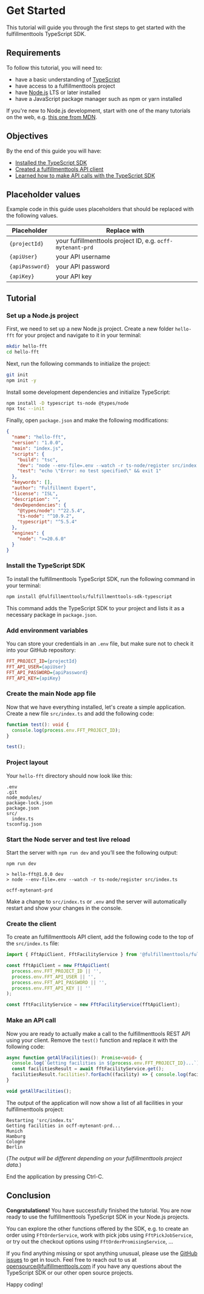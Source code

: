 # Get Started

This tutorial will guide you through the first steps to get started with the fulfillmenttools TypeScript SDK.

## Requirements

To follow this tutorial, you will need to:
* have a basic understanding of [TypeScript](https://www.typescriptlang.org/)
* have access to a fulfillmenttools project
* have [Node.js](https://docs.npmjs.com/downloading-and-installing-node-js-and-npm) LTS or later installed
* have a JavaScript package manager such as npm or yarn installed

If you're new to Node.js development, start with one of the many tutorials on the web, e.g. [this one from MDN](https://developer.mozilla.org/en-US/docs/Learn/Server-side/Express_Nodejs/development_environment).

## Objectives

By the end of this guide you will have:
* [Installed the TypeScript SDK](#install-the-typescript-sdk)
* [Created a fulfillmenttools API client](#create-the-client)
* [Learned how to make API calls with the TypeScript SDK](#make-an-api-call)

## Placeholder values

Example code in this guide uses placeholders that should be replaced with the following values.

| Placeholder | Replace with |
| ----------- | ------------ |
| `{projectId}`   | your fulfillmenttools project ID, e.g. `ocff-mytenant-prd` |
| `{apiUser}`     | your API username |
| `{apiPassword}` | your API password |
| `{apiKey}`      | your API key |


## Tutorial

### Set up a Node.js project

First, we need to set up a new Node.js project. Create a new folder `hello-fft` for your project and navigate to it in your terminal:

```bash
mkdir hello-fft
cd hello-fft
```

Next, run the following commands to initialize the project:

```bash
git init
npm init -y
```

Install some development dependencies and initialize TypeScript:

```bash
npm install -D typescript ts-node @types/node
npx tsc --init
```

Finally, open `package.json` and make the following modifications:

```json
{
  "name": "hello-fft",
  "version": "1.0.0",
  "main": "index.js",
  "scripts": {
    "build": "tsc",
    "dev": "node --env-file=.env --watch -r ts-node/register src/index.ts",
    "test": "echo \"Error: no test specified\" && exit 1"
  },
  "keywords": [],
  "author": "Fulfillment Expert",
  "license": "ISL",
  "description": "",
  "devDependencies": {
    "@types/node": "^22.5.4",
    "ts-node": "^10.9.2",
    "typescript": "^5.5.4"
  },
  "engines": {
    "node": ">=20.6.0"
  }
}
```

### Install the TypeScript SDK

To install the fulfillmenttools TypeScript SDK, run the following command in your terminal:

```bash
npm install @fulfillmenttools/fulfillmenttools-sdk-typescript
```

This command adds the TypeScript SDK to your project and lists it as a necessary package in `package.json`.

### Add environment variables

You can store your credentials in an `.env` file, but make sure not to check it into your GitHub repository:

```INI
FFT_PROJECT_ID={projectId}
FFT_API_USER={apiUser}
FFT_API_PASSWORD={apiPassword}
FFT_API_KEY={apiKey}
```

### Create the main Node app file

Now that we have everything installed, let's create a simple application.
Create a new file `src/index.ts` and add the following code:

```typescript
function test(): void {
  console.log(process.env.FFT_PROJECT_ID);
}

test();
```

### Project layout

Your `hello-fft` directory should now look like this:

```
.env
.git
node_modules/
package-lock.json
package.json
src/
  index.ts
tsconfig.json
```

### Start the Node server and test live reload

Start the server with `npm run dev` and you’ll see the following output:

```
npm run dev

> hello-fft@1.0.0 dev
> node --env-file=.env --watch -r ts-node/register src/index.ts

ocff-mytenant-prd
```

Make a change to `src/index.ts` or `.env` and the server will automatically restart and show your changes in the console.

### Create the client

To create an fulfillmenttools API client, add the following code to the top of the `src/index.ts` file:

```typescript
import { FftApiClient, FftFacilityService } from '@fulfillmenttools/fulfillmenttools-sdk-typescript';

const fftApiClient = new FftApiClient(
  process.env.FFT_PROJECT_ID || '',
  process.env.FFT_API_USER || '',
  process.env.FFT_API_PASSWORD || '',
  process.env.FFT_API_KEY || ''
);

const fftFacilityService = new FftFacilityService(fftApiClient);
```

### Make an API call

Now you are ready to actually make a call to the fulfillmenttools REST API using your client.
Remove the `test()` function and replace it with the following code:

```typescript
async function getAllFacilities(): Promise<void> {
  console.log(`Getting facilities in ${process.env.FFT_PROJECT_ID}...`);
  const facilitiesResult = await fftFacilityService.get();
  facilitiesResult.facilities?.forEach((facility) => { console.log(facility.name); });
}

void getAllFacilities();
```

The output of the application will now show a list of all facilities in your fulfillmenttools project:

```
Restarting 'src/index.ts'
Getting facilities in ocff-mytenant-prd...
Munich
Hamburg
Cologne
Berlin
```

(_The output will be different depending on your fulfillmenttools project data._)

End the application by pressing Ctrl-C.

## Conclusion

**Congratulations!** You have successfully finished the tutorial.
You are now ready to use the fulfillmenttools TypeScript SDK in your Node.js projects.

You can explore the other functions offered by the SDK, e.g. to create an order using `FftOrderService`, work with pick jobs using `FftPickJobService`, or try out the checkout options using `FftOrderPromisingService`, ...

If you find anything missing or spot anything unusual, please use the [GitHub issues](https://github.com/fulfillmenttools/fulfillmenttools-sdk-typescript/issues) to get in touch. Feel free to reach out to us at [opensource@fulfillmenttools.com](mailto:opensource@fulfillmenttools.com) if you have any questions about the TypeScript SDK or our other open source projects.

Happy coding!
